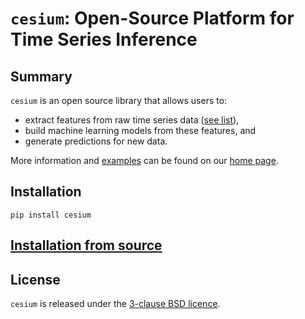 # `cesium`: Open-Source Platform for Time Series Inference

## Summary

`cesium` is an open source library that allows users to:

- extract features from raw time series data ([see list](http://cesium-ml.org/docs/feature_table.html)),
- build machine learning models from these features, and
- generate predictions for new data.

More information and
[examples](http://cesium-ml.org/docs/auto_examples/index.html) can be
found on our [home page](http://cesium-ml.org).

## Installation

```
pip install cesium
```

## [Installation from source](https://cesium-ml.org/docs/install.html)


## License

`cesium` is released under the [3-clause BSD licence](https://github.com/cesium-ml/cesium/blob/main/LICENSE.txt).
